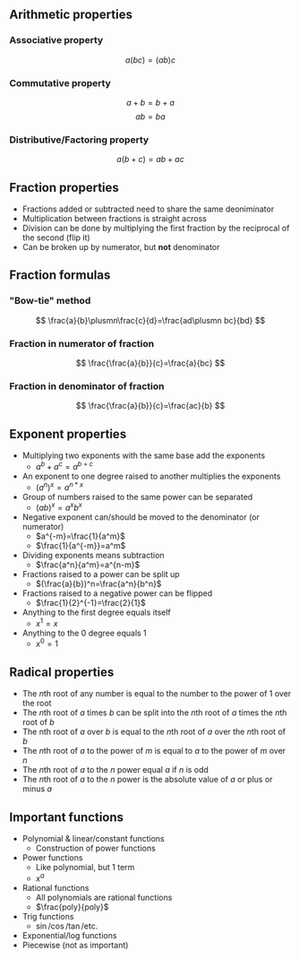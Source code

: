 
## Arithmetic properties
### Associative property
$$
a(bc)=(ab)c
$$
### Commutative property
$$
a+b=b+a
$$
$$
ab=ba
$$
### Distributive/Factoring property
$$
a(b+c)=ab+ac
$$
## Fraction properties
- Fractions added or subtracted need to share the same deoniminator
- Multiplication between fractions is straight across
- Division can be done by multiplying the first fraction by the reciprocal of the second (flip it)
- Can be broken up by numerator, but **not** denominator
## Fraction formulas
### "Bow-tie" method
$$
\frac{a}{b}\plusmn\frac{c}{d}=\frac{ad\plusmn bc}{bd}
$$
### Fraction in numerator of fraction
$$
\frac{\frac{a}{b}}{c}=\frac{a}{bc}
$$
### Fraction in denominator of fraction
$$
\frac{\frac{a}{b}}{c}=\frac{ac}{b}
$$
## Exponent properties
- Multiplying two exponents with the same base add the exponents
    - $a^b+a^c=a^{b+c}$
- An exponent to one degree raised to another multiplies the exponents
    - $(a^n)^x=a^{n*x}$
- Group of numbers raised to the same power can be separated
    - $(ab)^x=a^xb^x$
- Negative exponent can/should be moved to the denominator (or numerator)
    - $a^{-m}=\frac{1}{a^m}$
    - $\frac{1}{a^{-m}}=a^m$
- Dividing exponents means subtraction
    - $\frac{a^n}{a^m}=a^{n-m}$
- Fractions raised to a power can be split up
    - $(\frac{a}{b})^n=\frac{a^n}{b^n}$
- Fractions raised to a negative power can be flipped
    - $\frac{1}{2}^{-1}=\frac{2}{1}$
- Anything to the first degree equals itself
    - $x^1=x$
- Anything to the 0 degree equals 1
    - $x^0=1$
## Radical properties
- The $n$th root of any number is equal to the number to the power of 1 over the root
- The $n$th root of $a$ times $b$ can be split into the $n$th root of $a$ times the $n$th root of $b$
- The nth root of $a$ over $b$ is equal to the $n$th root of $a$ over the $n$th root of $b$
- The $n$th root of $a$ to the power of $m$ is equal to $a$ to the power of $m$ over $n$
- The $n$th root of $a$ to the $n$ power equal $a$ if $n$ is odd
- The $n$th root of $a$ to the $n$ power is the absolute value of $a$ or plus or minus $a$
## Important functions
- Polynomial & linear/constant functions
    - Construction of power functions
- Power functions
    - Like polynomial, but 1 term
    - $x^a$
- Rational functions
    - All polynomials are rational functions
    - $\frac{poly}{poly}$
- Trig functions
    - $\sin$/$\cos$/$\tan$/etc.
- Exponential/log functions
- Piecewise (not as important)